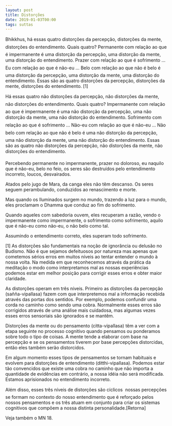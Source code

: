 ```yaml
---
layout: post
title: Distorções
date: 2019-01-03T00:00
tags: suttas
---
```

Bhikkhus, há essas quatro distorções da percepção, distorções da mente, distorções do entendimento. Quais quatro? Permanente com relação ao que é impermanente é uma distorção da percepção, uma distorção da mente, uma distorção do entendimento. Prazer com relação ao que é sofrimento ... Eu com relação ao que é não-eu ... Belo com relação ao que não é belo é uma distorção da percepção, uma distorção da mente, uma distorção do entendimento. Essas são as quatro distorções da percepção, distorções da mente, distorções do entendimento. [1]

Há essas quatro não distorções da percepção, não distorções da mente, não distorções do entendimento. Quais quatro? Impermanente com relação ao que é impermanente é uma não distorção da percepção, uma não distorção da mente, uma não distorção do entendimento. Sofrimento com relação ao que é sofrimento ... Não-eu com relação ao que é não-eu ... Não belo com relação ao que não é belo é uma não distorção da percepção, uma não distorção da mente, uma não distorção do entendimento. Essas são as quatro não distorções da percepção, não distorções da mente, não distorções do entendimento.

Percebendo permanente no impermanente, prazer no doloroso, eu naquilo que é não-eu, belo no feio, os seres são destruídos pelo entendimento incorreto, loucos, desvairados.

Atados pelo jugo de Mara, da canga eles não têm descanso. Os seres seguem perambulando, conduzidos ao renascimento e morte.

Mas quando os Iluminados surgem no mundo, trazendo a luz para o mundo, eles proclamam o Dhamma que conduz ao fim do sofrimento.

Quando aqueles com sabedoria ouvem, eles recuperam a razão, vendo o impermanente como impermanente, o sofrimento como sofrimento, aquilo que é não-eu como não-eu, o não belo como tal.

Assumindo o entendimento correto, eles superam todo sofrimento.

[1] As distorções são fundamentais na noção de ignorância ou delusão no Budismo. Não é que sejamos defeituosos por natureza mas apenas que cometemos sérios erros em muitos níveis ao tentar entender o mundo à nossa volta. Na medida em que reconhecemos através da prática da meditação o modo como interpretamos mal as nossas experiências podemos estar em melhor posição para corrigir esses erros e obter maior claridade.

As distorções operam em três níveis. Primeiro as distorções da percepção (sañña-vipallasa) fazem com que interpretemos mal a informação recebida através das portas dos sentidos. Por exemplo, podemos confundir uma corda no caminho como sendo uma cobra. Normalmente esses erros são corrigidos através de uma análise mais cuidadosa, mas algumas vezes esses erros sensoriais são ignorados e se mantêm.

Distorções da mente ou do pensamento (citta-vipallasa) têm a ver com a etapa seguinte no processo cognitivo quando pensamos ou ponderamos sobre todo o tipo de coisas. A mente tende a elaborar com base na percepção e se os pensamentos tiverem por base percepções distorcidas, então eles também serão distorcidos.

Em algum momento esses tipos de pensamentos se tornam habituais e evolvem para distorções de entendimento (ditthi-vipallasa). Podemos estar tão convencidos que existe uma cobra no caminho que não importa a quantidade de evidências em contrário, a nossa idéia não será modificada. Estamos aprisionados no entendimento incorreto.

Além disso, esses três níveis de distorções são cíclicos  nossas percepções se formam no contexto do nosso entendimento que é reforçado pelos nossos pensamentos e os três atuam em conjunto para criar os sistemas cognitivos que compõem a nossa distinta personalidade.[Retorna]

Veja também o MN 18.

